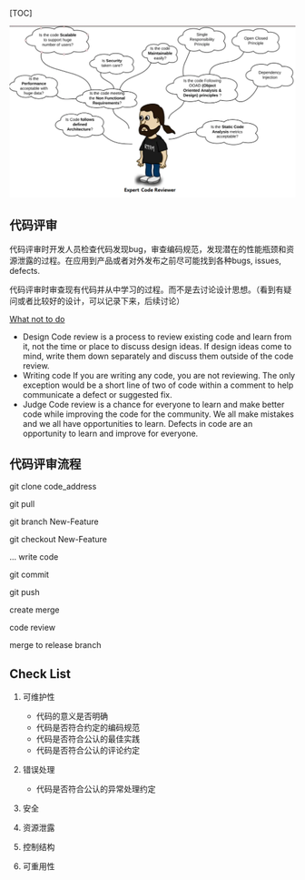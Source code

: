 [TOC]

<img src='../.picture/2.CodingStyle/code_review-code_reviewer.png'>

## 代码评审

代码评审时开发人员检查代码发现bug，审查编码规范，发现潜在的性能瓶颈和资源泄露的过程。在应用到产品或者对外发布之前尽可能找到各种bugs, issues, defects.

代码评审时审查现有代码并从中学习的过程。而不是去讨论设计思想。（看到有疑问或者比较好的设计，可以记录下来，后续讨论）



[What not to do](https://wiki.openmrs.org/display/docs/Code+Review+Checklist)  

+ Design
  Code review is a process to review existing code and learn from it, not the time or place to discuss design ideas.  If design ideas come to mind, write them down separately and discuss them outside of the code review.
+ Writing code
  If you are writing any code, you are not reviewing.  The only exception would be a short line of two of code within a comment to help communicate a defect or suggested fix.
+ Judge
  Code review is a chance for everyone to learn and make better code while improving the code for the community.  We all make mistakes and we all have opportunities to learn.  Defects in code are an opportunity to learn and improve for everyone.



## 代码评审流程

git clone code_address

git pull

git branch New-Feature

git checkout New-Feature

... write code

git commit 

git push 

create merge

code review

merge to release branch







## Check List

1. 可维护性
   + 代码的意义是否明确
   + 代码是否符合约定的编码规范
   + 代码是否符合公认的最佳实践
   + 代码是否符合公认的评论约定

2. 错误处理
   + 代码是否符合公认的异常处理约定
3. 安全
4. 资源泄露
5. 控制结构
6. 可重用性























































































